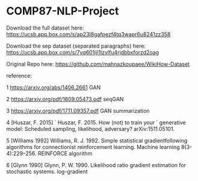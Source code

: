# COMP87-NLP-Project

Download the full dataset here: https://ucsb.app.box.com/s/ap23l8gafpezf4tq3wapr6u8241zz358

Download the sep dataset (separated paragraphs) here: https://ucsb.app.box.com/s/7yq601ijl1lzvlfu4rjdbbxforzd2oag

Original Repo here: https://github.com/mahnazkoupaee/WikiHow-Dataset

reference:

1 https://arxiv.org/abs/1406.2661 GAN

2 https://arxiv.org/pdf/1609.05473.pdf seqGAN

3 https://arxiv.org/pdf/1711.09357.pdf GAN summarization

4 [Huszar, F. 2015] ´ Huszar, F. 2015. How (not) to train your ´
generative model: Scheduled sampling, likelihood, adversary?
arXiv:1511.05101.

5 [Williams 1992] Williams, R. J. 1992. Simple statistical gradientfollowing algorithms for connectionist reinforcement learning.
Machine learning 8(3-4):229–256.           REINFORCE algorithm

6 [Glynn 1990] Glynn, P. W. 1990. Likelihood ratio gradient estimation for stochastic systems.          log-gradient
